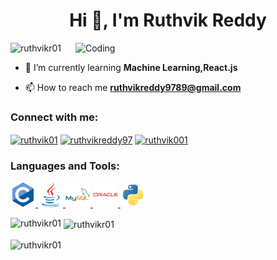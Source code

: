 <h1 align="center">Hi 👋, I'm Ruthvik Reddy</h1>

<img align="right" alt="Coding" width="400" src="https://www.bing.com/images/search?view=detailV2&ccid=so86J31O&id=608603192869AD924CC7002E2B904267EFCF776D&thid=OIP.so86J31OP_UKSa3V9CYnIwHaHa&mediaurl=https%3a%2f%2fth.bing.com%2fth%2fid%2fR.b28f3a277d4e3ff50a49add5f4262723%3frik%3dbXfP72dCkCsuAA%26riu%3dhttp%253a%252f%252fwww.alphaprogrammer.in%252fwp-content%252fuploads%252f2021%252f04%252f8306-programming-animation.gif%26ehk%3dUw43Jb%252bWbcsGTVLcQ29qigHryp0mnF%252bVYUE0HyCugPs%253d%26risl%3d%26pid%3dImgRaw%26r%3d0&exph=640&expw=640&q=programmer+images+or+gif&simid=608001777246294248&FORM=IRPRST&ck=58E620CC7BE0FCE2475393E2790EA7F9&selectedIndex=118&ajaxhist=0&ajaxserp=0">
<p align="left"> <img src="https://komarev.com/ghpvc/?username=ruthvikr01&label=Profile%20views&color=0e75b6&style=flat" alt="ruthvikr01" /> </p>

- 🌱 I’m currently learning **Machine Learning,React.js**

- 📫 How to reach me **ruthvikreddy9789@gmail.com**

<h3 align="left">Connect with me:</h3>
<p align="left">
<a href="https://linkedin.com/in/ruthvik01" target="blank"><img align="center" src="https://raw.githubusercontent.com/rahuldkjain/github-profile-readme-generator/master/src/images/icons/Social/linked-in-alt.svg" alt="ruthvik01" height="30" width="40" /></a>
<a href="https://www.codechef.com/users/ruthvikreddy97" target="blank"><img align="center" src="https://cdn.jsdelivr.net/npm/simple-icons@3.1.0/icons/codechef.svg" alt="ruthvikreddy97" height="30" width="40" /></a>
<a href="https://www.leetcode.com/ruthvik010" target="blank"><img align="center" src="https://raw.githubusercontent.com/rahuldkjain/github-profile-readme-generator/master/src/images/icons/Social/leet-code.svg" alt="ruthvik001" height="30" width="40" /></a>
</p>

<h3 align="left">Languages and Tools:</h3>
<p align="left"> <a href="https://www.cprogramming.com/" target="_blank" rel="noreferrer"> <img src="https://raw.githubusercontent.com/devicons/devicon/master/icons/c/c-original.svg" alt="c" width="40" height="40"/> </a> <a href="https://www.java.com" target="_blank" rel="noreferrer"> <img src="https://raw.githubusercontent.com/devicons/devicon/master/icons/java/java-original.svg" alt="java" width="40" height="40"/> </a> <a href="https://www.mysql.com/" target="_blank" rel="noreferrer"> <img src="https://raw.githubusercontent.com/devicons/devicon/master/icons/mysql/mysql-original-wordmark.svg" alt="mysql" width="40" height="40"/> </a> <a href="https://www.oracle.com/" target="_blank" rel="noreferrer"> <img src="https://raw.githubusercontent.com/devicons/devicon/master/icons/oracle/oracle-original.svg" alt="oracle" width="40" height="40"/> </a> <a href="https://www.python.org" target="_blank" rel="noreferrer"> <img src="https://raw.githubusercontent.com/devicons/devicon/master/icons/python/python-original.svg" alt="python" width="40" height="40"/> </a> </p>

<p><img align="left" src="https://github-readme-stats.vercel.app/api/top-langs?username=ruthvikr01&show_icons=true&locale=en&layout=compact" alt="ruthvikr01" /></p>

<p>&nbsp;<img align="center" src="https://github-readme-stats.vercel.app/api?username=ruthvikr01&show_icons=true&locale=en" alt="ruthvikr01" /></p>

<p><img align="center" src="https://github-readme-streak-stats.herokuapp.com/?user=ruthvikr01&" alt="ruthvikr01" /></p>
